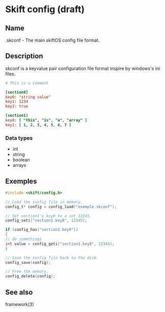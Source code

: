 # Skift config (draft)

## Name

.skconf - The main skiftOS config file format.

## Description

skconf is a keyvalue pair configuration file format inspire by windows's ini files.

```ini
# This is a comment

[section0]
key0: "string value"
key1: 1234
key2: true

[section1]
key0: [ "this", "is", "a", "array" ]
key1: [ 1, 2, 3, 4, 5, 6, 7 ]
```

### Data types
 - int
 - string
 - boolean
 - arrays

## Exemples

```c
#include <skift/config.h>

// Load the config file in memory.
config_t* config = config_load("exemple.skconf");

// Set section1's key0 to a int 12345.
config_seti("section1.key0", 12345);

if (config_has("section1.key0"))
{
// do somethings
int value = config_geti("section1.key0", 12345);
}

// Save the config file back to the disk.
config_save(config);

// Free the memory.
config_delete(config);
```

## See also

framework(3)